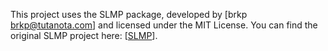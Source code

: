 This project uses the SLMP package, developed by [brkp <brkp@tutanota.com>] and licensed under the MIT License. You can find the original SLMP project here: [[SLMP](https://github.com/Esmool/SLMP/tree/master)].
